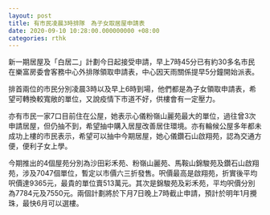 ```yaml
---
layout: post
title: 有市民凌晨3時排隊　為子女取居屋申請表
date: 2020-09-10 10:28:00.000000000 +08:00
categories: rthk
---
```


新一期居屋及「白居二」計劃今日起接受申請，早上7時45分已有約30多名市民在樂富房委會客務中心外排隊領取申請表，中心因天雨關係提早5分鐘開始派表。

排首兩位的市民分別凌晨3時以及早上6時到場，他們都是為子女領取申請表，希望可轉換較寬敞的單位，又說疫情下市道不好，供樓會有一定壓力。 

亦有市民一家7口目前住在公屋，她表示心儀粉嶺山麗苑最大的單位，過往曾3次申請居屋，但仍抽不到，希望抽中購入居屋改善居住環境。亦有輪候公屋多年都未成功上樓的市民表示，希望可以抽中今期居屋，她心儀鑽石山啟翔苑，認為交通方便，便利子女上學。

今期推出的4個屋苑分別為沙田彩禾苑、粉嶺山麗苑、馬鞍山錦駿苑及鑽石山啟翔苑，涉及7047個單位，暫定以市價六三折發售。呎價最高是啟翔苑，折實後平均呎價達9365元，最貴的單位賣513萬元。其次是錦駿苑及彩禾苑，平均呎價分別為7784元及7550元。兩個計劃將於下月7日晚上7時截止申請，預計於明年1月攪珠，最快6月可以選樓。
